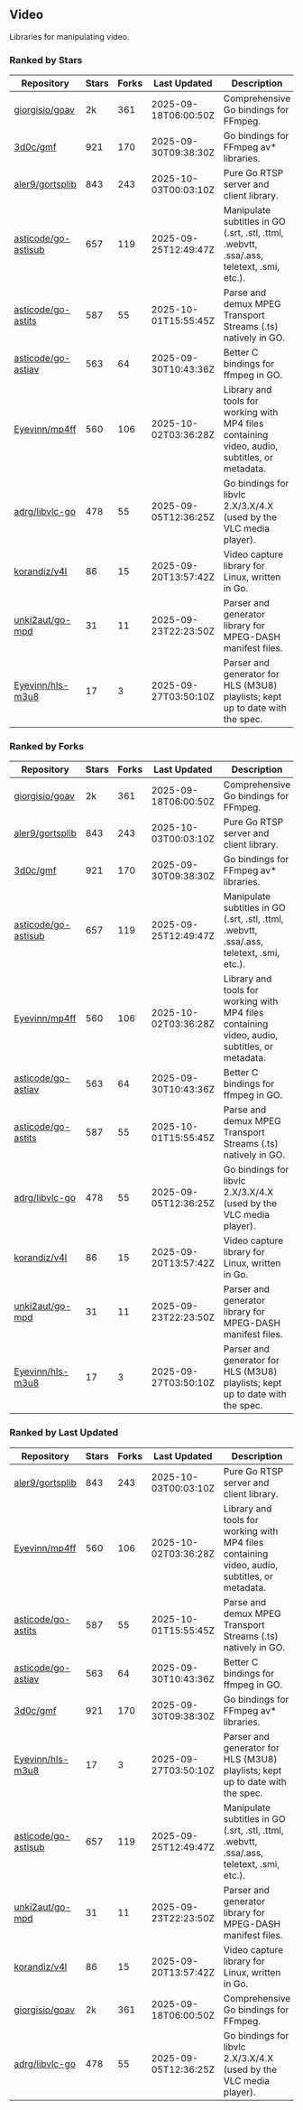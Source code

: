 ## Video

Libraries for manipulating video.

### Ranked by Stars

| Repository | Stars | Forks | Last Updated | Description | 
|------------|-------|-------|--------------|-------------|
| [giorgisio/goav](https://github.com/giorgisio/goav) | 2k | 361 | 2025-09-18T06:00:50Z |  Comprehensive Go bindings for FFmpeg. |
| [3d0c/gmf](https://github.com/3d0c/gmf) | 921 | 170 | 2025-09-30T09:38:30Z |  Go bindings for FFmpeg av\* libraries. |
| [aler9/gortsplib](https://github.com/aler9/gortsplib) | 843 | 243 | 2025-10-03T00:03:10Z |  Pure Go RTSP server and client library. |
| [asticode/go-astisub](https://github.com/asticode/go-astisub) | 657 | 119 | 2025-09-25T12:49:47Z |  Manipulate subtitles in GO (.srt, .stl, .ttml, .webvtt, .ssa/.ass, teletext, .smi, etc.). |
| [asticode/go-astits](https://github.com/asticode/go-astits) | 587 | 55 | 2025-10-01T15:55:45Z |  Parse and demux MPEG Transport Streams (.ts) natively in GO. |
| [asticode/go-astiav](https://github.com/asticode/go-astiav) | 563 | 64 | 2025-09-30T10:43:36Z |  Better C bindings for ffmpeg in GO. |
| [Eyevinn/mp4ff](https://github.com/Eyevinn/mp4ff) | 560 | 106 | 2025-10-02T03:36:28Z |  Library and tools for working with MP4 files containing video, audio, subtitles, or metadata. |
| [adrg/libvlc-go](https://github.com/adrg/libvlc-go) | 478 | 55 | 2025-09-05T12:36:25Z |  Go bindings for libvlc 2.X/3.X/4.X (used by the VLC media player). |
| [korandiz/v4l](https://github.com/korandiz/v4l) | 86 | 15 | 2025-09-20T13:57:42Z |  Video capture library for Linux, written in Go. |
| [unki2aut/go-mpd](https://github.com/unki2aut/go-mpd) | 31 | 11 | 2025-09-23T22:23:50Z |  Parser and generator library for MPEG-DASH manifest files. |
| [Eyevinn/hls-m3u8](https://github.com/Eyevinn/hls-m3u8) | 17 | 3 | 2025-09-27T03:50:10Z |  Parser and generator for HLS (M3U8) playlists; kept up to date with the spec. |

### Ranked by Forks

| Repository | Stars | Forks | Last Updated | Description | 
|------------|-------|-------|--------------|-------------|
| [giorgisio/goav](https://github.com/giorgisio/goav) | 2k | 361 | 2025-09-18T06:00:50Z |  Comprehensive Go bindings for FFmpeg. |
| [aler9/gortsplib](https://github.com/aler9/gortsplib) | 843 | 243 | 2025-10-03T00:03:10Z |  Pure Go RTSP server and client library. |
| [3d0c/gmf](https://github.com/3d0c/gmf) | 921 | 170 | 2025-09-30T09:38:30Z |  Go bindings for FFmpeg av\* libraries. |
| [asticode/go-astisub](https://github.com/asticode/go-astisub) | 657 | 119 | 2025-09-25T12:49:47Z |  Manipulate subtitles in GO (.srt, .stl, .ttml, .webvtt, .ssa/.ass, teletext, .smi, etc.). |
| [Eyevinn/mp4ff](https://github.com/Eyevinn/mp4ff) | 560 | 106 | 2025-10-02T03:36:28Z |  Library and tools for working with MP4 files containing video, audio, subtitles, or metadata. |
| [asticode/go-astiav](https://github.com/asticode/go-astiav) | 563 | 64 | 2025-09-30T10:43:36Z |  Better C bindings for ffmpeg in GO. |
| [asticode/go-astits](https://github.com/asticode/go-astits) | 587 | 55 | 2025-10-01T15:55:45Z |  Parse and demux MPEG Transport Streams (.ts) natively in GO. |
| [adrg/libvlc-go](https://github.com/adrg/libvlc-go) | 478 | 55 | 2025-09-05T12:36:25Z |  Go bindings for libvlc 2.X/3.X/4.X (used by the VLC media player). |
| [korandiz/v4l](https://github.com/korandiz/v4l) | 86 | 15 | 2025-09-20T13:57:42Z |  Video capture library for Linux, written in Go. |
| [unki2aut/go-mpd](https://github.com/unki2aut/go-mpd) | 31 | 11 | 2025-09-23T22:23:50Z |  Parser and generator library for MPEG-DASH manifest files. |
| [Eyevinn/hls-m3u8](https://github.com/Eyevinn/hls-m3u8) | 17 | 3 | 2025-09-27T03:50:10Z |  Parser and generator for HLS (M3U8) playlists; kept up to date with the spec. |

### Ranked by Last Updated

| Repository | Stars | Forks | Last Updated | Description | 
|------------|-------|-------|--------------|-------------|
| [aler9/gortsplib](https://github.com/aler9/gortsplib) | 843 | 243 | 2025-10-03T00:03:10Z |  Pure Go RTSP server and client library. |
| [Eyevinn/mp4ff](https://github.com/Eyevinn/mp4ff) | 560 | 106 | 2025-10-02T03:36:28Z |  Library and tools for working with MP4 files containing video, audio, subtitles, or metadata. |
| [asticode/go-astits](https://github.com/asticode/go-astits) | 587 | 55 | 2025-10-01T15:55:45Z |  Parse and demux MPEG Transport Streams (.ts) natively in GO. |
| [asticode/go-astiav](https://github.com/asticode/go-astiav) | 563 | 64 | 2025-09-30T10:43:36Z |  Better C bindings for ffmpeg in GO. |
| [3d0c/gmf](https://github.com/3d0c/gmf) | 921 | 170 | 2025-09-30T09:38:30Z |  Go bindings for FFmpeg av\* libraries. |
| [Eyevinn/hls-m3u8](https://github.com/Eyevinn/hls-m3u8) | 17 | 3 | 2025-09-27T03:50:10Z |  Parser and generator for HLS (M3U8) playlists; kept up to date with the spec. |
| [asticode/go-astisub](https://github.com/asticode/go-astisub) | 657 | 119 | 2025-09-25T12:49:47Z |  Manipulate subtitles in GO (.srt, .stl, .ttml, .webvtt, .ssa/.ass, teletext, .smi, etc.). |
| [unki2aut/go-mpd](https://github.com/unki2aut/go-mpd) | 31 | 11 | 2025-09-23T22:23:50Z |  Parser and generator library for MPEG-DASH manifest files. |
| [korandiz/v4l](https://github.com/korandiz/v4l) | 86 | 15 | 2025-09-20T13:57:42Z |  Video capture library for Linux, written in Go. |
| [giorgisio/goav](https://github.com/giorgisio/goav) | 2k | 361 | 2025-09-18T06:00:50Z |  Comprehensive Go bindings for FFmpeg. |
| [adrg/libvlc-go](https://github.com/adrg/libvlc-go) | 478 | 55 | 2025-09-05T12:36:25Z |  Go bindings for libvlc 2.X/3.X/4.X (used by the VLC media player). |

